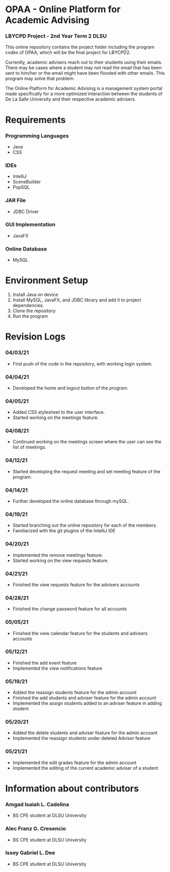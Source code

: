 # OPAA - Online Platform for Academic Advising
### LBYCPD Project - 2nd Year Term 2 DLSU

This online repository contains the project folder including the program codes of OPAA, which will be the final project for LBYCPD2. 

Currently, academic advisers reach out to their students using their emails. There may be cases where 
a student may not read the email that has been sent to him/her or the email might have been flooded with other emails. 
This program may solve that problem.

The Online Platform for Academic Advising is a management system portal made specifically for a more 
optimized interaction between the students of De La Salle University and their respective academic advisers.


# Requirements
### Programming Languages 
- Java
- CSS

### IDEs
- IntelliJ
- SceneBuilder
- PopSQL

### JAR File 
- JDBC Driver

### GUI Implementation
- JavaFX

### Online Database 
- MySQL

# Environment Setup
1.  Install Java on device
2.  Install MySQL, JavaFX, and JDBC library and add it to project dependencies.
3.  Clone the repository
4.  Run the program

# Revision Logs
### 04/03/21 
- First push of the code in the repository, with working login system.

### 04/04/21 
- Developed the home and logout button of the program.

### 04/05/21 
- Added CSS stylesheet to the user interface. 
- Started working on the meetings feature. 

### 04/08/21 
- Continued working on the meetings screen where the user can see the list of meetings.

### 04/12/21 
- Started developing the request meeting and set meeting feature of the program.

### 04/14/21
- Further developed the online database through mySQL. 

### 04/19/21
- Started branching out the online repository for each of the members.
- Familiarized with the git plugins of the IntelliJ IDE

### 04/20/21
- Implemented the remove meetings feature.
- Started working on the view requests feature.

### 04/21/21
- Finished the view requests feature for the advisers accounts

### 04/28/21
- Finished the change password feature for all accounts

### 05/05/21
- Finished the view calendar feature for the students and advisers accounts

### 05/12/21
- Finished the add event feature
- Implemented the view notifications feature

### 05/19/21
- Added the reassign students feature for the admin account
- Finished the add students and adviser feature for the admin account
- Implemented the assign students added to an adviser feature in adding student

### 05/20/21
- Added the delete students and adviser feature for the admin account
- Implemented the reassign students under deleted Adviser feature

### 05/21/21
- Implemented the edit grades feature for the admin account
- Implemented the editing of the  current academic adviser of a student

# Information about contributors

### Amgad Isaiah L. Cadelina

- BS CPE student at DLSU University

### Alec Franz G. Cresencio

- BS CPE student at DLSU University

### Issey Gabriel L. Dee

- BS CPE student at DLSU University
